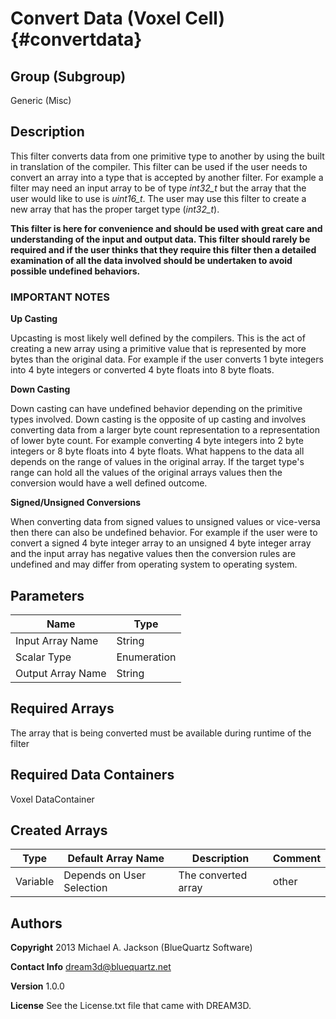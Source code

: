 Convert Data (Voxel Cell) {#convertdata}
=====

## Group (Subgroup) ##
Generic (Misc)



## Description ##

This filter converts data from one primitive type to another by using the built in translation of the compiler. This filter can be used if the user needs to convert an array into a type that is accepted by another filter. For example a filter may need an input array to be of type _int32_t_ but the array that the user would like to use is _uint16_t_. The user may use this filter to create a new array that has the proper target type (_int32_t_).

**This filter is here for convenience and should be used with great care and understanding of the input and output data. This filter should rarely be required and if the user thinks that they require this filter then a detailed examination of all the data involved should be undertaken to avoid possible undefined behaviors.**

### IMPORTANT NOTES ###

**Up Casting**

Upcasting is most likely well defined by the compilers. This is the act of creating a new array using a primitive value that is represented by more bytes than the original data. For example if the user converts 1 byte integers into 4 byte integers or converted 4 byte floats into 8 byte floats.

**Down Casting**

Down casting can have undefined behavior depending on the primitive types involved. Down casting is the opposite of up casting and involves converting data from a larger byte count representation to a representation of lower byte count. For example converting 4 byte integers into 2 byte integers or 8 byte floats into 4 byte floats. What happens to the data all depends on the range of values in the original array. If the target type's range can hold all the values of the original arrays values then the conversion would have a well defined outcome.

**Signed/Unsigned Conversions**

When converting data from signed values to unsigned values or vice-versa then there can also be undefined behavior. For example if the user were to convert a signed 4 byte integer array to an unsigned 4 byte integer array and the input array has negative values then the conversion rules are undefined and may differ from operating system to operating system.

## Parameters ##
| Name             | Type |
|------------------|------|
| Input Array Name | String |  
| Scalar Type      | Enumeration |  
| Output Array Name | String |

## Required Arrays ##

The array that is being converted must be available during runtime of the filter

## Required Data Containers ##

Voxel DataContainer


## Created Arrays ##

| Type | Default Array Name | Description | Comment |
|------|--------------------|-------------|---------|
| Variable  | Depends on User Selection | The converted array | other   |



## Authors ##

**Copyright** 2013 Michael A. Jackson (BlueQuartz Software)

**Contact Info** dream3d@bluequartz.net

**Version** 1.0.0

**License**  See the License.txt file that came with DREAM3D.


